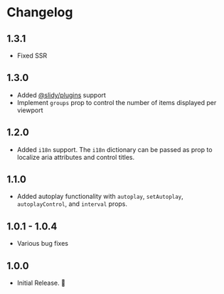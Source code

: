 # Changelog

## 1.3.1

- Fixed SSR

## 1.3.0

- Added [@slidy/plugins](https://github.com/Valexr/Slidy/tree/master/packages/plugins) support
- Implement `groups` prop to control the number of items displayed per viewport

## 1.2.0

- Added `i18n` support. The `i18n` dictionary can be passed as prop to localize aria attributes and control titles.

## 1.1.0

- Added autoplay functionality with `autoplay`, `setAutoplay`, `autoplayControl`, and `interval` props.

## 1.0.1 - 1.0.4

- Various bug fixes

## 1.0.0

- Initial Release. 🎉